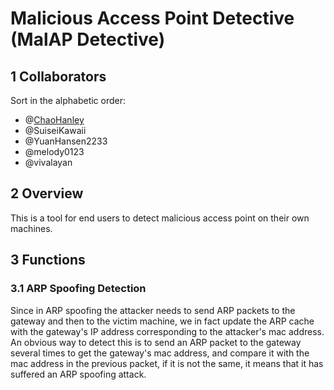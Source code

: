 # Malicious Access Point Detective (MalAP Detective)

## 1 Collaborators 

Sort in the alphabetic order:

- @[ChaoHanley](https://github.com/ChaoHanley)
- @SuiseiKawaii
- @YuanHansen2233
- @melody0123
- @vivalayan

## 2 Overview

This is a tool for end users to detect malicious access point on their own machines.

## 3 Functions

### 3.1 ARP Spoofing Detection

Since in ARP spoofing the attacker needs to send ARP packets to the gateway and then to the victim machine, we in fact update the ARP cache with the gateway's IP address corresponding to the attacker's mac address. An obvious way to detect this is to send an ARP packet to the gateway several times to get the gateway's mac address, and compare it with the mac address in the previous packet, if it is not the same, it means that it has suffered an ARP spoofing attack.


